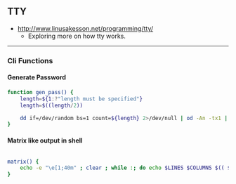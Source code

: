 
## TTY

- http://www.linusakesson.net/programming/tty/
	- Exploring more on how tty works.

--- 

### Cli Functions

#### Generate Password

```bash
function gen_pass() {
    length=${1:?"length must be specified"}
    length=$((length/2))

    dd if=/dev/random bs=1 count=${length} 2>/dev/null | od -An -tx1 | tr -d ' \t\n' ; echo
}
```

#### Matrix like output in shell

```bash

matrix() {
    echo -e "\e[1;40m" ; clear ; while :; do echo $LINES $COLUMNS $(( $RANDOM % $COLUMNS)) $(( $RANDOM % 72 )) ;sleep 0.05; done | awk '{ letters="abcdefghijklmnopqrstuvwxyzABCDEFGHIJKLMNOPQRSTUVWXYZ0123456789@#$%^&*()"; c=$4;        letter=substr(letters,c,1);a[$3]=0;for (x in a) {o=a[x];a[x]=a[x]+1; printf "\033[%s;%sH\033[2;32m%s",o,x,letter; printf "\033[%s;%sH\033[1;37m%s\033[0;0H",a[x],x,letter;if (a[x] >= $1) { a[x]=0; } }}'
}
```

